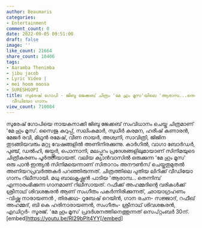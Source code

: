 ```yaml
---
author: Beaumaris
categories:
- Entertainment
comment_count: 0
date: 2022-09-05 09:51:00
draft: false
image: ''
like_count: 21664
share_count: 10406
tags:
- Aaramba Thenimba
- jibu jacob
- Lyric Video |
- mei hoom moosa
- SURESHGOPI
title: സുരേഷ് ഗോപി - ജിബു ജേക്കബ് ചിത്രം 'മേ ഹും മൂസ'യിലെ 'ആരാമ്പ...തെന്നിമ്പ' ലിറിക്ക്
  വീഡിയോ ഗാനം
view_count: 710084
---
```


സുരേഷ് ഗോപിയെ നായകനാക്കി ജിബു ജേക്കബ് സംവിധാനം ചെയ്ത ചിത്രമാണ് 'മേ ഹും മൂസ'. സൈജു കുറുപ്പ്, സലിംകുമാര്‍, സുധീർ കരമന, ഹരീഷ് കണാരന്‍, മേജര്‍ രവി, മിഥുന്‍ രമേഷ്, വീണ നായർ, അശ്വനി, സാവിത്രി, ജിജിന തുടങ്ങിയവരും മറ്റു വേഷങ്ങളിൽ അണിനിരക്കുന്നു. കാര്‍ഗില്‍, വാഗാ ബോര്‍ഡര്‍, പുഞ്ച്, ഡല്‍ഹി, ജയ്പ്പൂര്‍, പൊന്നാനി, മലപ്പുറം പ്രദേശങ്ങളിലുമായാണ് സിനിമയുടെ ചിത്രീകരണം പൂര്‍ത്തിയായത്. വലിയ ക്യാൻവാസിൽ ഒരുക്കുന്ന 'മേ ഹും മൂസ' ഒരു പാന്‍ ഇന്ത്യന്‍ സിനിമയെന്നാണ് സിതാറാം അനൗൺസ് ചെയ്തതുമുതൽ അണിയറപ്രവർത്തകർ പറഞ്ഞിരുന്നത്. ചിത്രത്തിലെ പുതിയ ലിറിക്ക് വീഡിയോ ഗാനം റിലീസായി. മധു ബാലകൃഷ്ണൻ പാടിയ 'ആരാമ്പ... തെന്നിമ്പ' എന്നാരംഭിക്കുന്ന ഗാനമാണ് റിലീസായത്. റഫീക്ക് അഹമ്മദിന്റെ വരികൾക്ക് ശ്രീനാഥ് ശിവശങ്കരൻ ആണ് സംഗീതം പകർന്നിരിക്കുന്നത്, ഛായാഗ്രഹണം -വിഷ്ണു നാരായണൻ , തിരക്കഥ- റൂബേഷ് റെയിന്‍, ഗാന രചന- സജ്ജാദ്, റഫീഖ് അഹമ്മദ്, ബി കെ ഹരിനാരായണന്‍, സംഗീതം- ശ്രീനാഥ് ശിവശങ്കരന്‍, എഡിറ്റര്‍- സൂരജ്. 'മേ ഹൂം മൂസ' പ്രദർശനത്തിനെത്തുന്നത് സെപ്റ്റംബര്‍ 30ന്. [embed]https://youtu.be/RI29bPIt4YY[/embed]
